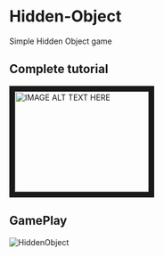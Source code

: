 # Hidden-Object
 Simple Hidden Object game

## Complete tutorial

<a href="http://www.youtube.com/watch?feature=player_embedded&v=ik9xKSNb9wU
" target="_blank"><img src="http://img.youtube.com/vi/ik9xKSNb9wU/0.jpg" 
alt="IMAGE ALT TEXT HERE" width="240" height="180" border="10" /></a>

## GamePlay
![HiddenObject](http://i.giphy.com/JPlbJxyXCcUWLRNMso.gif)

